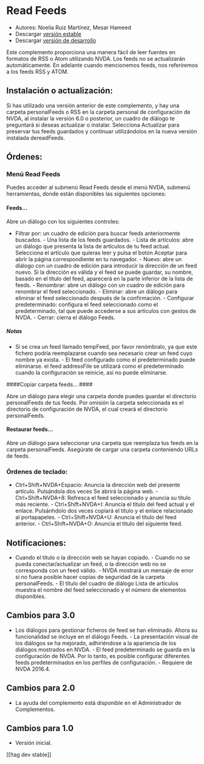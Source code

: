 # Read Feeds #

* Autores: Noelia Ruiz Martínez, Mesar Hameed
* Descargar [versión estable][1]
* Descargar [versión de desarrollo][2]

Este complemento proporciona una manera fácil de leer fuentes en formatos de
RSS o Atom utilizando NVDA.  Los feeds no se actualizarán automáticamente.
En adelante cuando mencionemos feeds, nos referiremos a los feeds RSS y
ATOM.

## Instalación o actualización: ##

Si has utilizado una versión anterior de este complemento, y hay una carpeta
personalFeeds o RSS en la carpeta personal de configuración de NVDA, al
instalar la versión 6.0 o posterior, un cuadro de diálogo te preguntará si
deseas actualizar o instalar.  Selecciona Actualizar para preservar tus
feeds guardados y continuar utilizándolos en la nueva versión instalada
dereadFeeds.

## Órdenes: ##

### Menú Read Feeds ###

Puedes acceder al submenú Read Feeds desde el menú NVDA, submenú
herramientas, donde están disponibles las siguientes opciones:

#### Feeds... ####

Abre un diálogo con los siguientes controles:

- Filtrar por: un cuadro de edición para buscar feeds anteriormente
buscados.  - Una lista de los feeds guardados.  - Lista de artículos: abre
un diálogo que presenta la lista de artículos de tu feed actual. Selecciona
el artículo que quieras leer y pulsa el botón Aceptar para abrir la página
correspondiente en tu navegador.  - Nuevo: abre un diálogo con un cuadro de
edición para introducir la dirección de un feed nuevo. Si la dirección es
válida y el feed se puede guardar, su nombre, basado en el título del feed,
aparecerá en la parte inferior de la lista de feeds.  - Renombrar: abre un
diálogo con un cuadro de edición para renombrar el feed seleccionado.  -
Eliminar: abre un diálogo para eliminar el feed seleccionado después de la
confirmación.  - Configurar predeterminado: configura el feed seleccionado
como el predeterminado, tal que puede accederse a sus artículos con gestos
de NVDA.  - Cerrar: cierra el diálogo Feeds.

##### Notas #####
- Si se crea un feed llamado tempFeed, por favor renómbralo, ya que este
fichero podría reemplazarse cuando sea necesario crear un feed cuyo nombre
ya exista.  - El feed configurado como el predeterminado puede
eliminarse. el feed addressFile se utilizará como el predeterminado cuando
la configuración se reinicie, así no puede eliminarse.

####Copiar carpeta feeds... ####

Abre un diálogo para elegir una carpeta donde puedes guardar el directorio
personalFeeds de tus feeds. Por omisión la carpeta seleccionada es el
directorio de configuración de NVDA, el cual creará el directorio
personalFeeds.

#### Restaurar feeds... ####

Abre un diálogo para seleccionar una carpeta que reemplaza tus feeds en la
carpeta personalFeeds. Asegúrate de cargar una carpeta conteniendo URLs de
feeds.

### Órdenes de teclado: ###

- Ctrl+Shift+NVDA+Espacio: Anuncia la dirección web del presente
artículo. Pulsándola dos veces Se abrirá la página web.  -
Ctrl+Shift+NVDA+8: Refresca el feed seleccionado y anuncia su título más
reciente.  - Ctrl+Shift+NVDA+I: Anuncia el título del feed actual  y el
enlace. Pulsánhdolo dos veces copiará el título y el enlace relacionado al
portapapeles.  - Ctrl+Shift+NVDA+U: Anuncia el título del feed anterior.  -
Ctrl+Shift+NVDA+O: Anuncia el título del siguiente feed.

## Notificaciones: ##

- Cuando el título o la dirección web se hayan copiado.  - Cuando no se
pueda conectar/actualizar un feed, o la dirección web no se corresponda con
un feed válido.  - NVDA mostrará un mensaje de error si no fuera posible
hacer copias de seguridad de la carpeta personalFeeds.  - El título del
cuadro de diálogo Lista de artículos muestra el nombre del feed seleccionado
y el número de elementos disponibles.


## Cambios para 3.0 ##
- Los diálogos para gestionar ficheros de feed se han eliminado. Ahora su
funcionalidad se incluye en el diálogo Feeds.  - La presentación visual de
los diálogos se ha mejorado, adhiriéndose a la apariencia de los diálogos
mostrados en NVDA.  - El feed predeterminado se guarda en la configuración
de NVDA. Por lo tanto, es posible configurar diferentes feeds
predeterminados en los perfiles de configuración.  - Requiere de NVDA
2016.4.


## Cambios para 2.0 ##
- La ayuda del complemento está disponible en el Administrador de
Complementos.

## Cambios para 1.0 ##
- Versión inicial.

[[!tag dev stable]]

[1]: http://addons.nvda-project.org/files/get.php?file=rf

[2]: http://addons.nvda-project.org/files/get.php?file=rf-dev
